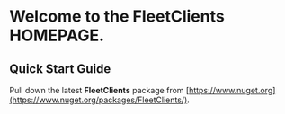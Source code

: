 # Welcome to the **FleetClients HOMEPAGE**.

## Quick Start Guide

Pull down the latest **FleetClients** package from [https://www.nuget.org](https://www.nuget.org/packages/FleetClients/).

